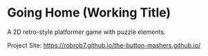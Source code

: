 # Going Home (Working Title)
A 2D retro-style platformer game with puzzle elements.

Project Site:
https://robrob7.github.io/the-button-mashers.github.io/